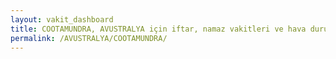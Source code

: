 ```yaml
---
layout: vakit_dashboard
title: COOTAMUNDRA, AVUSTRALYA için iftar, namaz vakitleri ve hava durumu - ilçe/eyalet seç
permalink: /AVUSTRALYA/COOTAMUNDRA/
---
```


<script type="text/javascript">
  var GLOBAL_COUNTRY = 'AVUSTRALYA';
  var GLOBAL_CITY = 'COOTAMUNDRA';
  var GLOBAL_STATE = '';
  var lat = 72;
  var lon = 21;
</script>
